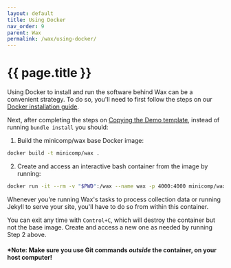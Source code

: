 ```yaml
---
layout: default
title: Using Docker
nav_order: 9
parent: Wax
permalink: /wax/using-docker/
---
```


# {{ page.title }}

Using Docker to install and run the software behind Wax can be a convenient strategy. To do so, you'll need to first follow the steps on our [Docker installation guide](../setting-up-your-system/with-docker/).

Next, after completing the steps on [Copying the Demo template](../setting-up-your-site/copy-the-demo-template/), instead of running `bundle install` you should:

1. Build the minicomp/wax base Docker image:

```sh
docker build -t minicomp/wax .
```

2. Create and access an interactive bash container from the image by running:

```sh
docker run -it --rm -v "$PWD":/wax --name wax -p 4000:4000 minicomp/wax bash
```

Whenever you're running Wax's tasks to process collection data or running Jekyll to serve your site, you'll have to do so from within this container.

You can exit any time with `Control+C`, which will destroy the container but not the base image. Create and access a new one as needed by running Step 2 above.

#### \***Note:** Make sure you use Git commands *outside* the container, on your host computer!
